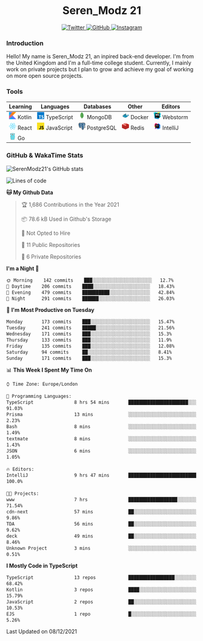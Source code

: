<div align="center">
  <h1>Seren_Modz 21</h1>
  <a href="https://twitter.com/SerenModz21">
    <img alt="Twitter" src="https://img.shields.io/badge/twitter%20-%231DA1F2.svg?&style=for-the-badge&logo=Twitter&logoColor=white">
  </a>
  <a href="https://github.com/SerenModz21">
    <img alt="GitHub" src="https://img.shields.io/badge/github%20-%23121011.svg?&style=for-the-badge&logo=github&logoColor=white">
  </a>
  <a href="https://www.instagram.com/serenmodz21">
    <img alt="Instagram" src="https://img.shields.io/badge/instagram%20-%23E4405F.svg?&style=for-the-badge&logo=Instagram&logoColor=white">
  </a>
</div>

### Introduction

Hello! My name is Seren_Modz 21, an inpired back-end developer. I'm from the United Kingdom and I'm a full-time college student. Currently, I mainly work on private projects but I plan to grow and achieve my goal of working on more open source projects. 

### Tools

 **Learning**                                        | **Languages**                                               | **Databases**                                               | **Other**                                           | **Editors**                                                  
-----------------------------------------------------|-------------------------------------------------------------|-------------------------------------------------------------|-----------------------------------------------------|--------------------------------------------------------------
 <img width="19px" src="./assets/kotlin.svg"> Kotlin | <img width="19px" src="./assets/typescript.svg"> TypeScript | <img width="19px" src="./assets/mongodb.svg"> MongoDB       | <img width="19px" src="./assets/docker.svg"> Docker | <img width="19px" src="./assets/webstorm.svg"> Webstorm      
 <img width="19px" src="./assets/react.svg"> React   | <img width="19px" src="./assets/javascript.svg"> JavaScript | <img width="19px" src="./assets/postgresql.svg"> PostgreSQL | <img width="19px" src="./assets/redis.svg"> Redis   | <img width="19px" src="./assets/intellij-idea.svg"> IntelliJ
 <img width="19px" src="./assets/go.svg"> Go         |                                                             |                                                             |                                                     |                                                                                                               

### GitHub & WakaTime Stats

![SerenModz21's GitHub stats](https://github-readme-stats.vercel.app/api?username=SerenModz21&show_icons=true&theme=dark)

<!--START_SECTION:waka-->
![Lines of code](https://img.shields.io/badge/From%20Hello%20World%20I%27ve%20Written-42180%20lines%20of%20code-blue)

**🐱 My Github Data** 

> 🏆 1,686 Contributions in the Year 2021
 > 
> 📦 78.6 kB Used in Github's Storage 
 > 
> 🚫 Not Opted to Hire
 > 
> 📜 11 Public Repositories 
 > 
> 🔑 6 Private Repositories  
 > 
**I'm a Night 🦉** 

```text
🌞 Morning    142 commits    ███░░░░░░░░░░░░░░░░░░░░░░   12.7% 
🌆 Daytime    206 commits    ████░░░░░░░░░░░░░░░░░░░░░   18.43% 
🌃 Evening    479 commits    ██████████░░░░░░░░░░░░░░░   42.84% 
🌙 Night      291 commits    ██████░░░░░░░░░░░░░░░░░░░   26.03%

```
📅 **I'm Most Productive on Tuesday** 

```text
Monday       173 commits    ███░░░░░░░░░░░░░░░░░░░░░░   15.47% 
Tuesday      241 commits    █████░░░░░░░░░░░░░░░░░░░░   21.56% 
Wednesday    171 commits    ███░░░░░░░░░░░░░░░░░░░░░░   15.3% 
Thursday     133 commits    ███░░░░░░░░░░░░░░░░░░░░░░   11.9% 
Friday       135 commits    ███░░░░░░░░░░░░░░░░░░░░░░   12.08% 
Saturday     94 commits     ██░░░░░░░░░░░░░░░░░░░░░░░   8.41% 
Sunday       171 commits    ███░░░░░░░░░░░░░░░░░░░░░░   15.3%

```


📊 **This Week I Spent My Time On** 

```text
⌚︎ Time Zone: Europe/London

💬 Programming Languages: 
TypeScript               8 hrs 54 mins       ██████████████████████░░░   91.03% 
Prisma                   13 mins             ░░░░░░░░░░░░░░░░░░░░░░░░░   2.23% 
Bash                     8 mins              ░░░░░░░░░░░░░░░░░░░░░░░░░   1.49% 
textmate                 8 mins              ░░░░░░░░░░░░░░░░░░░░░░░░░   1.43% 
JSON                     6 mins              ░░░░░░░░░░░░░░░░░░░░░░░░░   1.05%

🔥 Editors: 
IntelliJ                 9 hrs 47 mins       █████████████████████████   100.0%

🐱‍💻 Projects: 
www                      7 hrs               ██████████████████░░░░░░░   71.54% 
cdn-next                 57 mins             ██░░░░░░░░░░░░░░░░░░░░░░░   9.86% 
TDA                      56 mins             ██░░░░░░░░░░░░░░░░░░░░░░░   9.62% 
deck                     49 mins             ██░░░░░░░░░░░░░░░░░░░░░░░   8.46% 
Unknown Project          3 mins              ░░░░░░░░░░░░░░░░░░░░░░░░░   0.51%

```

**I Mostly Code in TypeScript** 

```text
TypeScript               13 repos            █████████████████░░░░░░░░   68.42% 
Kotlin                   3 repos             ████░░░░░░░░░░░░░░░░░░░░░   15.79% 
JavaScript               2 repos             ██░░░░░░░░░░░░░░░░░░░░░░░   10.53% 
EJS                      1 repo              █░░░░░░░░░░░░░░░░░░░░░░░░   5.26%

```



 Last Updated on 08/12/2021
<!--END_SECTION:waka-->
